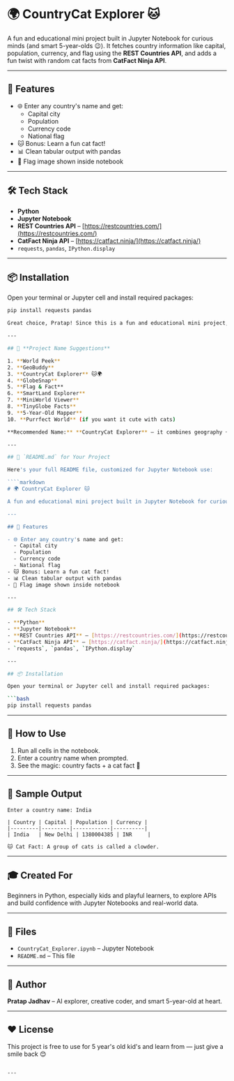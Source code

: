 # 🌍 CountryCat Explorer 🐱

A fun and educational mini project built in Jupyter Notebook for curious minds (and smart 5-year-olds 😉). It fetches country information like capital, population, currency, and flag using the **REST Countries API**, and adds a fun twist with random cat facts from **CatFact Ninja API**.

---

## 🚀 Features

- 🌐 Enter any country's name and get:
  - Capital city
  - Population
  - Currency code
  - National flag
- 🐱 Bonus: Learn a fun cat fact!
- 📊 Clean tabular output with pandas
- 📸 Flag image shown inside notebook

---

## 🛠️ Tech Stack

- **Python**
- **Jupyter Notebook**
- **REST Countries API** – [https://restcountries.com/](https://restcountries.com/)
- **CatFact Ninja API** – [https://catfact.ninja/](https://catfact.ninja/)
- `requests`, `pandas`, `IPython.display`

---

## 📦 Installation

Open your terminal or Jupyter cell and install required packages:

```bash
pip install requests pandas

Great choice, Pratap! Since this is a fun and educational mini project, here are some cool and smart name ideas:

---

## 🎯 **Project Name Suggestions**

1. **World Peek**
2. **GeoBuddy**
3. **CountryCat Explorer** 🐱🌍
4. **GlobeSnap**
5. **Flag & Fact**
6. **SmartLand Explorer**
7. **MiniWorld Viewer**
8. **TinyGlobe Facts**
9. **5-Year-Old Mapper**
10. **Purrfect World** (if you want it cute with cats)

**Recommended Name:** **CountryCat Explorer** – it combines geography + cat fun!

---

## 📝 `README.md` for Your Project

Here's your full README file, customized for Jupyter Notebook use:

````markdown
# 🌍 CountryCat Explorer 🐱

A fun and educational mini project built in Jupyter Notebook for curious minds (and smart 5-year-olds 😉). It fetches country information like capital, population, currency, and flag using the **REST Countries API**, and adds a fun twist with random cat facts from **CatFact Ninja API**.

---

## 🚀 Features

- 🌐 Enter any country's name and get:
  - Capital city
  - Population
  - Currency code
  - National flag
- 🐱 Bonus: Learn a fun cat fact!
- 📊 Clean tabular output with pandas
- 📸 Flag image shown inside notebook

---

## 🛠️ Tech Stack

- **Python**
- **Jupyter Notebook**
- **REST Countries API** – [https://restcountries.com/](https://restcountries.com/)
- **CatFact Ninja API** – [https://catfact.ninja/](https://catfact.ninja/)
- `requests`, `pandas`, `IPython.display`

---

## 📦 Installation

Open your terminal or Jupyter cell and install required packages:

```bash
pip install requests pandas
````

---

## 🧠 How to Use

1. Run all cells in the notebook.
2. Enter a country name when prompted.
3. See the magic: country facts + a cat fact 🐾

---

## 📸 Sample Output

```
Enter a country name: India

| Country | Capital | Population | Currency |
|---------|---------|------------|----------|
| India   | New Delhi | 1380004385 | INR     |

🐱 Cat Fact: A group of cats is called a clowder.
```

---

## 🎓 Created For

Beginners in Python, especially kids and playful learners, to explore APIs and build confidence with Jupyter Notebooks and real-world data.

---

## 📁 Files

* `CountryCat_Explorer.ipynb` – Jupyter Notebook
* `README.md` – This file

---

## 🧒 Author

**Pratap Jadhav** – AI explorer, creative coder, and smart 5-year-old at heart.

---

## ❤️ License

This project is free to use for 5 year's old kid's and learn from — just give a smile back 😊

```

---